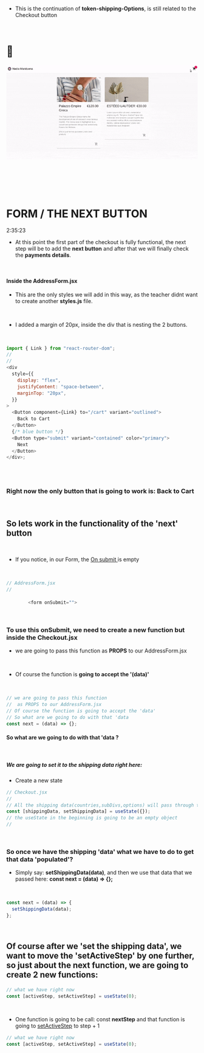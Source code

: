 <!-- # 🍯
API
app prgramming interface
<br>

#### Small notice:

> After 7 months of teaching myself blender, I am back to code, So this is one of the several projects I am preparing to get back in shape :).

<br>
[<img src="/src/img/undefined_first_commerceTests_beforeAdding-Products.jpg"/>]()
<br>

#### [NOTES : interesting](./src/Interesting.md)

<br>

# CREDITS:

Big thanks to **[Adrian Hajdin](https://github.com/adrianhajdin)** , for sharing this **Great tutorial** on how to set up an E-commerce store using: React | Commerce.js and Stripe.


>**NOTE** THE TEACHER tells that if we are using PROPS too much, the solution for it, is React Context

- But he is not going to use it in this project because we dont have many functions.

- I will create a recap react context soon (based in my school lessons)

- 1. default-project
- 2. navbar-basic-and-default-commercejs-setup
- 3. fecthing-data-from-commercejs
- 4. creating-products-with-commercejs-adding-dynamic-button-add-to-basket
- 5. Cart.CartItem-buttons-increase-decrease-remove
- 6. buttons-increase-decrease-remove-emptyCart-allready
- 7. checkoutTokenId-part1
- 8. token-shipping-Countries
- 9. token-shipping-Subdivisions


https://commercejs.com/blog/adding-assets-via-the-chec-api/


  // For each country, what we wanna do? we want to return,
  // a block of JSX, in this case it will be:<MenuItem and its content
-->

<br>

- This is the continuation of **token-shipping-Options**, is still related to the Checkout button

<br>

# 🍊

[<img src="/src/img/shippingOptions_finallyShowing.gif"/>]()

<br>
<br>
<br>

<br>

# FORM / THE NEXT BUTTON

2:35:23

- At this point the first part of the checkout is fully functional, the next step will be to add the **next button** and after that we will finally check the **payments details**.

<br>

#### Inside the AddressForm.jsx

- This are the only styles we will add in this way, as the teacher didnt want to create another **styles.js** file.

<br>

- I added a margin of 20px, inside the div that is nesting the 2 buttons.

<br>

```javascript
import { Link } from "react-router-dom";
//
//
<div
  style={{
    display: "flex",
    justifyContent: "space-between",
    marginTop: "20px",
  }}
>
  <Button component={Link} to="/cart" variant="outlined">
    Back to Cart
  </Button>
  {/* blue button */}
  <Button type="submit" variant="contained" color="primary">
    Next
  </Button>
</div>;
```

<br>
<br>

### Right now the only button that is going to work is: Back to Cart

<br>

## So lets work in the functionality of the 'next' button

<br>

- If you notice, in our Form, the <u>On submit </u>is empty

<br>

```javascript
// AddressForm.jsx
//

        <form onSubmit="">
```

<br>

### To use this onSubmit, we need to create a new function but inside the Checkout.jsx

- we are going to pass this function as **PROPS** to our AddressForm.jsx

<br>

- Of course the function is **going to accept the '(data)'**

<br>

```javascript
// we are going to pass this function
//  as PROPS to our AddressForm.jsx
// Of course the function is going to accept the 'data'
// So what are we going to do with that 'data
const next = (data) => {};
```

#### So what are we going to do with that 'data ?

<br>

##### We are going to **set** it to the shipping data right here:

- Create a new state

```javascript
// Checkout.jsx
//
// All the shipping data(countries,subDivs,options) will pass through this below
const [shippingData, setShippingData] = useState({});
// the useState in the beginning is going to be an empty object
//
```

<br>

### So once we have the shipping 'data' what we have to do to get that data 'populated'?

- Simply say: **setShippingData(data)**, and then we use that data that we passed here: **const next = (data) => {};**

<br>

```javascript
const next = (data) => {
  setShippingData(data);
};
```

<br>

## Of course after we 'set the shipping data', we want to move the 'setActiveStep' by one further, so just about the next function, we are going to create 2 new functions:

```javascript
// what we have right now
const [activeStep, setActiveStep] = useState(0);
```

<br>

- One function is going to be call: const **nextStep** and that function is going to  <u>setActiveStep</u> to step + 1

```javascript
// what we have right now
const [activeStep, setActiveStep] = useState(0);
```